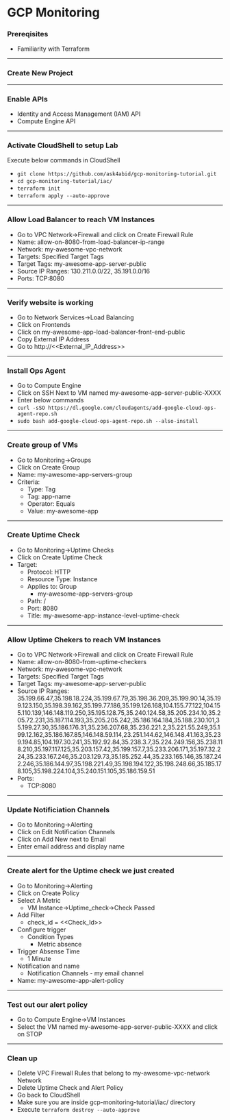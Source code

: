 # GCP Monitoring

### Prereqisites

- Familiarity with Terraform

---

### Create New Project

---

### Enable APIs

- Identity and Access Management (IAM) API
- Compute Engine API

---

### Activate CloudShell to setup Lab

Execute below commands in CloudShell

- `git clone https://github.com/ask4abid/gcp-monitoring-tutorial.git`
- `cd gcp-monitoring-tutorial/iac/`
- `terraform init`
- `terraform apply --auto-approve`

---

### Allow Load Balancer to reach VM Instances

- Go to VPC Network&rarr;Firewall and click on Create Firewall Rule
- Name: allow-on-8080-from-load-balancer-ip-range
- Network: my-awesome-vpc-network
- Targets: Specified Target Tags
- Target Tags: my-awesome-app-server-public
- Source IP Ranges: 130.211.0.0/22, 35.191.0.0/16
- Ports: TCP:8080

---

### Verify website is working

- Go to Network Services&rarr;Load Balancing
- Click on Frontends
- Click on my-awesome-app-load-balancer-front-end-public
- Copy External IP Address
- Go to http://<<External_IP_Address>>

---

### Install Ops Agent

- Go to Compute Engine
- Click on SSH Next to VM named my-awesome-app-server-public-XXXX
- Enter below commands
- `curl -sSO https://dl.google.com/cloudagents/add-google-cloud-ops-agent-repo.sh`
- `sudo bash add-google-cloud-ops-agent-repo.sh --also-install`

---

### Create group of VMs

- Go to Monitoring&rarr;Groups
- Click on Create Group
- Name: my-awesome-app-servers-group
- Criteria:
  - Type: Tag
  - Tag: app-name
  - Operator: Equals
  - Value: my-awesome-app

---

### Create Uptime Check

- Go to Monitoring&rarr;Uptime Checks
- Click on Create Uptime Check
- Target:
  - Protocol: HTTP
  - Resource Type: Instance
  - Applies to: Group
    - my-awesome-app-servers-group
  - Path: /
  - Port: 8080
  - Title: my-awesome-app-instance-level-uptime-check

---

### Allow Uptime Chekers to reach VM Instances

- Go to VPC Network&rarr;Firewall and click on Create Firewall Rule
- Name: allow-on-8080-from-uptime-checkers
- Network: my-awesome-vpc-network
- Targets: Specified Target Tags
- Target Tags: my-awesome-app-server-public
- Source IP Ranges: 35.199.66.47,35.198.18.224,35.199.67.79,35.198.36.209,35.199.90.14,35.199.123.150,35.198.39.162,35.199.77.186,35.199.126.168,104.155.77.122,104.155.110.139,146.148.119.250,35.195.128.75,35.240.124.58,35.205.234.10,35.205.72.231,35.187.114.193,35.205.205.242,35.186.164.184,35.188.230.101,35.199.27.30,35.186.176.31,35.236.207.68,35.236.221.2,35.221.55.249,35.199.12.162,35.186.167.85,146.148.59.114,23.251.144.62,146.148.41.163,35.239.194.85,104.197.30.241,35.192.92.84,35.238.3.7,35.224.249.156,35.238.118.210,35.197.117.125,35.203.157.42,35.199.157.7,35.233.206.171,35.197.32.224,35.233.167.246,35.203.129.73,35.185.252.44,35.233.165.146,35.187.242.246,35.186.144.97,35.198.221.49,35.198.194.122,35.198.248.66,35.185.178.105,35.198.224.104,35.240.151.105,35.186.159.51
- Ports:
  - TCP:8080

---

### Update Notificiation Channels

- Go to Monitoring&rarr;Alerting
- Click on Edit Notification Channels
- Click on Add New next to Email
- Enter email address and display name

---

### Create alert for the Uptime check we just created

- Go to Monitoring&rarr;Alerting
- Click on Create Policy
- Select A Metric
  - VM Instance&rarr;Uptime_check&rarr;Check Passed
- Add Filter
  - check_id = <<Check_Id>>
- Configure trigger
  - Condition Types
    - Metric absence
- Trigger Absense Time
  - 1 Minute
- Notification and name
  - Notification Channels - my email channel
- Name: my-awesome-app-alert-policy

---

### Test out our alert policy

- Go to Compute Engine&rarr;VM Instances
- Select the VM named my-awesome-app-server-public-XXXX and click on STOP

---

### Clean up

- Delete VPC Firewall Rules that belong to my-awesome-vpc-network Network
- Delete Uptime Check and Alert Policy
- Go back to CloudShell
- Make sure you are inside gcp-monitoring-tutorial/iac/ directory
- Execute `terraform destroy --auto-approve`
